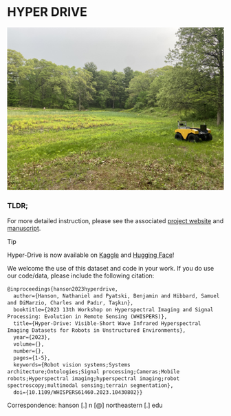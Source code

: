 # HYPER DRIVE

![](./img/hyper_drive_website_teaser.png)


### TLDR;
For more detailed instruction, please see the associated [project website](https://river-lab.github.io/hyper_drive_data/) and [manuscript](https://arxiv.org/abs/2308.08058).

> [!TIP]
> Hyper-Drive is now available on [Kaggle](https://www.kaggle.com/datasets/nathanielhanson3/hyper-drive-hyperspectral-driving-dataset) and [Hugging Face](https://huggingface.co/datasets/nhanson2/hyper_drive)!

We welcome the use of this dataset and code in your work. If you do use our code/data, please include the following citation:
```
@inproceedings{hanson2023hyperdrive,
  author={Hanson, Nathaniel and Pyatski, Benjamin and Hibbard, Samuel and DiMarzio, Charles and Padır, Taşkın},
  booktitle={2023 13th Workshop on Hyperspectral Imaging and Signal Processing: Evolution in Remote Sensing (WHISPERS)}, 
  title={Hyper-Drive: Visible-Short Wave Infrared Hyperspectral Imaging Datasets for Robots in Unstructured Environments}, 
  year={2023},
  volume={},
  number={},
  pages={1-5},
  keywords={Robot vision systems;Systems architecture;Ontologies;Signal processing;Cameras;Mobile robots;Hyperspectral imaging;hyperspectral imaging;robot spectroscopy;multimodal sensing;terrain segmentation},
  doi={10.1109/WHISPERS61460.2023.10430802}}

```
Correspondence: hanson [.] n [@] northeastern [.] edu
